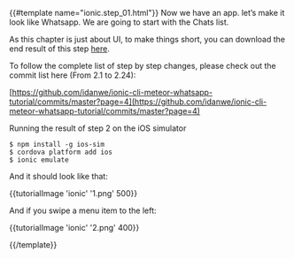 {{#template name="ionic.step_01.html"}}
Now we have an app.  let’s make it look like Whatsapp.
We are going to start with the Chats list.

As this chapter is just about UI, to make things short, you can download the end result of this step [here](https://github.com/idanwe/ionic-whatsapp/archive/7b5569653f8ef732c10f7b261e4334b15a883099.zip).

To follow the complete list of step by step changes, please check out the commit list here (From 2.1 to 2.24):

[https://github.com/idanwe/ionic-cli-meteor-whatsapp-tutorial/commits/master?page=4](https://github.com/idanwe/ionic-cli-meteor-whatsapp-tutorial/commits/master?page=4)

Running the result of step 2 on the iOS simulator

    $ npm install -g ios-sim
    $ cordova platform add ios
    $ ionic emulate

And it should look like that:

{{tutorialImage 'ionic' '1.png' 500}}

And if you swipe a menu item to the left:

{{tutorialImage 'ionic' '2.png' 400}}

{{/template}}
